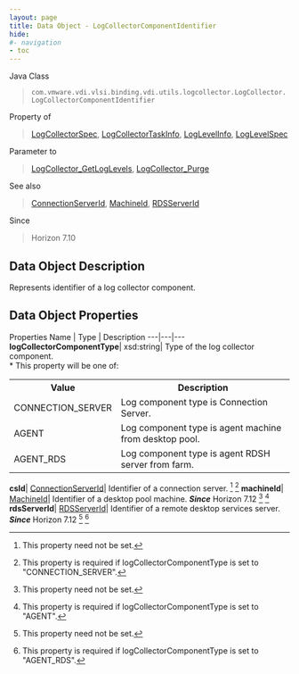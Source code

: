 ```yaml
---
layout: page
title: Data Object - LogCollectorComponentIdentifier
hide:
#- navigation
- toc
---
```






Java Class
> `com.vmware.vdi.vlsi.binding.vdi.utils.logcollector.LogCollector.LogCollectorComponentIdentifier`

Property of
> [LogCollectorSpec](vdi.utils.logcollector.LogCollector.LogCollectorSpec.md#field_detail), [LogCollectorTaskInfo](vdi.utils.logcollector.LogCollector.LogCollectorTaskInfo.md#field_detail), [LogLevelInfo](vdi.utils.logcollector.LogCollector.LogLevelInfo.md#field_detail), [LogLevelSpec](vdi.utils.logcollector.LogCollector.LogLevelSpec.md#field_detail)

Parameter to
> [LogCollector_GetLogLevels](vdi.utils.logcollector.LogCollector.md#getLogLevels), [LogCollector_Purge](vdi.utils.logcollector.LogCollector.md#purge)

See also
> [ConnectionServerId](vdi.entity.ConnectionServerId.md), [MachineId](vdi.entity.MachineId.md), [RDSServerId](vdi.entity.RDSServerId.md)

Since
> Horizon 7.10


## Data Object Description

Represents identifier of a log collector component.

## Data Object Properties
Properties
Name |  Type |  Description
---|---|---
**logCollectorComponentType**|  xsd:string|  Type of the log collector component. <br>* This property will be one of:<br><table><tr><th>Value</th><th>Description</th></tr><tr><td>CONNECTION_SERVER</td><td>Log component type is Connection Server.</td></tr><tr><td>AGENT</td><td>Log component type is agent machine from desktop pool.</td></tr><tr><td>AGENT_RDS</td><td>Log component type is agent RDSH server from farm.</td></tr></table>
**csId**| [ConnectionServerId](vdi.entity.ConnectionServerId.md)|  Identifier of a connection server. [^1] [^154]
**machineId**| [MachineId](vdi.entity.MachineId.md)|  Identifier of a desktop pool machine.  **_Since_** Horizon 7.12 [^1] [^202]
**rdsServerId**| [RDSServerId](vdi.entity.RDSServerId.md)|  Identifier of a remote desktop services server.  **_Since_** Horizon 7.12 [^1] [^156]


 


[^1]: This property need not be set.
[^154]: This property is required if logCollectorComponentType is set to "CONNECTION_SERVER".
[^156]: This property is required if logCollectorComponentType is set to "AGENT_RDS".
[^202]: This property is required if logCollectorComponentType is set to "AGENT".
